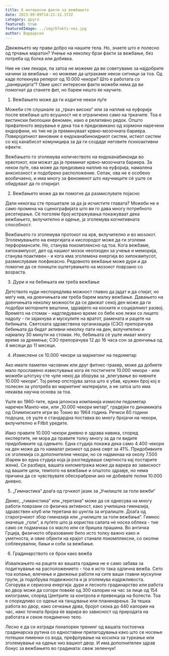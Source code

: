 ```yaml
---
title: 6 интересни факти за вежбањето
date: 2023-09-09T14:21:12.372Z
category: друго
featured: true
featuredImage: ../img/6fakti-vez.jpg
author: Вардарски
---
```

Движењето му прави добро на нашите тела. Но, знаете што е полесно од трчање маратон? Учење на неколку брзи факти за вежбање, без потреба од болка или добивка.

Ние не сме лекари, па затоа не можеме да ве советуваме за најдобрите начини за вежбање - но можеме да штракаме некои ситници за тоа. Од каде потекнува реперот од 10.000 чекори? Што е работата со „ранерџијата“? Овие шест интересни факти можеби нема да ви помогнат да станете фит, но барем нешто ќе научите.

1) Вежбањето може да ги издигне некои луѓе 

Можеби сте слушнале за „тркач високо“ или за наплив на еуфорија после вежбање што всушност не е ограничено само на тркачите. Тоа е вистински биолошки феномен, иако е релативно редок. Општо прифатеното верување е дека тоа е предизвикано од хормони наречени ендорфини, но тие не ја преминуваат крвно-мозочната бариера. Поверојатниот виновник е ендоканабиноидниот систем, истиот систем со кој канабисот комуницира за да ги создаде неговите психоактивни ефекти.

Вежбањето го зголемува количеството на ендоканабиноиди во крвотокот, кои можат да ја преминат крвно-мозочната бариера. За некои луѓе, ова може да предизвика наплив на еуфорија, намалена анксиозност и подобрено расположение. Сепак, ова не е особено вообичаено, и има многу за феноменот што научниците сè уште се обидуваат да го откријат.

2) Вежбањето може да ви помогне да размислувате појасно

Дали некогаш сте прошетале за да ја исчистите главата? Можеби не е само промена на сценографијата што ви го дава многу потребното ресетирање. Сè поголем број истражувања покажуваат дека вежбањето, вклучително и одење, ја зголемува когнитивната способност.

Вежбањето го зголемува протокот на крв, вклучително и во мозокот. Зголемувањето на енергијата и кислородот може да ги зголеми перформансите. Но, станува покомплексно од тоа. Кога вежбаме, хипокампусот, дел од нашиот мозок неопходен за учење и меморија, станува поактивен - и кога има зголемена енергија во хипокампусот, размислуваме поефикасно. Редовното вежбање може дури и да помогне да се поништи оштетувањето на мозокот поврзано со возраста.

3) Дури и на бебињата им треба вежбање

Детството нуди неспоредлива можност главно да јадат и да спијат, но меѓу нив, на доенчињата им треба барем малку вежбање. Давањето на доенчињата неколку можности да се движат секој ден може да ги подобри моторните вештини, здравјето на коските и социјалниот развој. Времето на стомак - надгледувано време со бебе кое лежи со лицето надолу - ги зајакнува и мускулите на вратот, рамената и рацете на бебињата. Светската здравствена организација (СЗО) препорачува бебињата да бидат активни неколку пати на ден, вклучително и најмалку 30 минути на стомак. Но, бебињата сè уште имаат многу време за дремење; СЗО препорачува 12 до 16 часа сон за доенчиња од 4 месеци до 11 месеци.

4) Измислени се 10.000 чекори за маркетинг на педометар

Ако имате паметен часовник или друг фитнес-тракер, може да добиете мало прославено известување кога ќе постигнете 10.000 чекори - или можеби штотуку сте чуле некој да зборува за „влегување во нивните 10.000 чекори“. Тој репер опстојува затоа што е убав, кружен број кој е полесен за употреба во маркетинг материјали, а не затоа што има некаква научна основа за тоа.

Уште во 1960-тите, една јапонска компанија измисли педометар наречен Манпо-кеи, или „10.000 чекори метар“, градејќи го динамиката од Олимписките игри во Токио во 1964 година. Речиси 60 години подоцна, сè уште е стандардна поставка во многу бројачи на чекори, вклучително и Fitbit уредите.

Иако правите 10.000 чекори дневно е здрава навика, според експертите, не мора да правите толку многу за да ги видите придобивките од одењето. Една студија покажа дека само 4.400 чекори на ден може да го намалат ризикот од рана смрт за 41%. Придобивките се зголемија со дополнителни чекори, но се надминаа на околу 7.500 (барем во една студија која ја разгледуваше смртноста кај постарите жени). Се разбира, вашата километража може да варира во зависност од вашите цели, темпото на вежбање и општото здравје, но нема причина да се чувствувате обесхрабрени ако не добивате полни 10.000 дневно.

5) „Гимнастика“ доаѓа од грчкиот јазик за „Училиште за голи вежби“

Денес, „гиманстика“ или „теретана“ може да се однесува на многу работи поврзани со физичка активност, како училишна гимназија, здравствен клуб или теретана во џунгла за игралиште. Доаѓа од старогрчкиот збор гимназија или „училиште за голи вежбање“. Гимнос значеше „голи“, а луѓето што ја користеа салата не носеа облека - тие само се подмачкаа со масло или се бришеа прашина. Во античка Грција, физичкото образование било исто толку важно како и уметноста, и овие објекти на крајот станале покомплексни, со околни соблекувални, бањи и соби за вежбање.

6) Градинарството се брои како вежба

Извалкањето на рацете во вашата градина не е само забава за подигнување на расположението - тоа е исто така одлична вежба. Сето тоа копање, влечење и движење работи на сите ваши главни мускулни групи, ја подобрува подвижноста и ја зголемува издржливоста. Согорува и сериозна енергија: дури и лесното градинарство или работа во двор може да согори повеќе од 300 калории на час за лице од 154 килограми, според Центрите за контрола и превенција на болести. Тоа е споредливо со одење на танцување или планинарење. За тешка работа во двор, како сечкање дрва, бројот скока до 440 калории на час, иако точната бројка ќе варира во зависност од природата на работата и секое поединечно тело.

Лесно е да се изгради понапорен тренинг од вашата постоечка градинарска рутина со едноставни прилагодувања како што се носење потешки лименки со вода, префрлување на косилка за туркање или зголемување на одење низ вашиот двор. И има дополнителен здрав бонус за вежбањето во градината: свеж зеленчук!